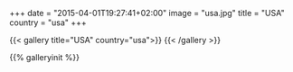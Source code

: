 +++
date = "2015-04-01T19:27:41+02:00"
image = "usa.jpg"
title = "USA"
country = "usa"
+++

{{< gallery title="USA" country="usa">}}
{{< /gallery >}}

{{% galleryinit %}}
